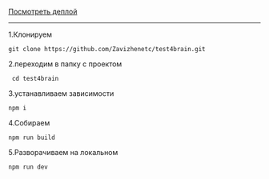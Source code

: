 
[Посмотреть деплой ](https://zavizhenetc.github.io/test4brain/ )
***
1.Клонируем 

``git clone https://github.com/Zavizhenetc/test4brain.git``

2.переходим в папку с проектом 

``` cd test4brain```

3.устанавливаем зависимости 

``npm i `` 

4.Собираем  

``npm run build``

5.Разворачиваем на локальном  

``npm run dev``